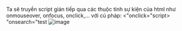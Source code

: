 Ta sẽ truyền script gián tiếp qua các thuộc tính sự kiện của html như onmouseover, onfocus, onclick,... với cú pháp: <"onclick="script>
"onsearch="test
![image](https://user-images.githubusercontent.com/62832067/150634053-c8cd9d9f-cf85-46c6-860f-d45b1cec8d62.png)

